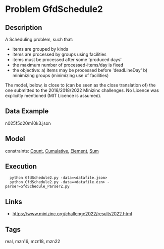 # Problem GfdSchedule2
## Description
A Scheduling problem, such that:
 - items are grouped by kinds
 - items are processed by groups using facilities
 - items must be processed after some 'produced days'
 - the maximum number of processed-items/day is fixed
 - the objective:
   a) items may be processed before 'deadLineDay'
   b) minimizing groups (minimizing use of facilities)

The model, below, is close to (can be seen as the close translation of) the one submitted to the 2016/2018/2022 Minizinc challenges.
No Licence was explicitly mentioned (MIT Licence is assumed).

## Data Example
  n025f5d20m10k3.json

## Model
  constraints: [Count](http://pycsp.org/documentation/constraints/Count), [Cumulative](http://pycsp.org/documentation/constraints/Cumulative), [Element](http://pycsp.org/documentation/constraints/Element), [Sum](http://pycsp.org/documentation/constraints/Sum)

## Execution
```
  python GfdSchedule2.py -data=<datafile.json>
  python GfdSchedule2.py -data=<datafile.dzn> -parser=GfdSchedule_ParserZ.py
```

## Links
  - https://www.minizinc.org/challenge2022/results2022.html

## Tags
  real, mzn16, mzn18, mzn22
